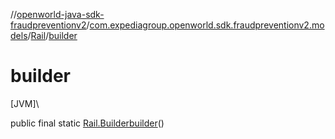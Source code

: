//[openworld-java-sdk-fraudpreventionv2](../../../index.md)/[com.expediagroup.openworld.sdk.fraudpreventionv2.models](../index.md)/[Rail](index.md)/[builder](builder.md)

# builder

[JVM]\

public final static [Rail.Builder](-builder/index.md)[builder](builder.md)()
